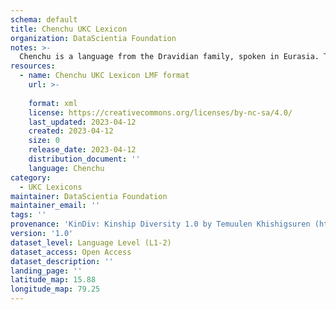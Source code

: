```yaml
---
schema: default
title: Chenchu UKC Lexicon
organization: DataScientia Foundation
notes: >-
  Chenchu is a language from the Dravidian family, spoken in Eurasia. The UKC Lexicon of Chenchu is represented as a lexico-semantic network. It consists of words, word senses, synsets, as well as sense-level and synset-level relationships.
resources:
  - name: Chenchu UKC Lexicon LMF format
    url: >-
      
    format: xml
    license: https://creativecommons.org/licenses/by-nc-sa/4.0/
    last_updated: 2023-04-12
    created: 2023-04-12
    size: 0
    release_date: 2023-04-12
    distribution_document: ''
    language: Chenchu
category:
  - UKC Lexicons
maintainer: DataScientia Foundation
maintainer_email: ''
tags: ''
provenance: 'KinDiv: Kinship Diversity 1.0 by Temuulen Khishigsuren (http://ukc.disi.unitn.it/index.php/kinship/); Princeton WordNet 2.1 by Princeton University (https://wordnet.princeton.edu)'
version: '1.0'
dataset_level: Language Level (L1-2)
dataset_access: Open Access
dataset_description: ''
landing_page: ''
latitude_map: 15.88
longitude_map: 79.25
---
```


